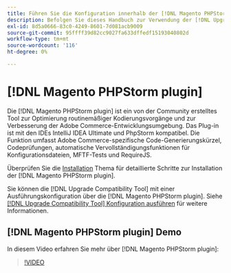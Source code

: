 ```yaml
---
title: Führen Sie die Konfiguration innerhalb der [!DNL Magento PHPStorm plugin]
description: Befolgen Sie dieses Handbuch zur Verwendung der [!DNL Upgrade Compatibility Tool] innerhalb der [!DNL Magento PHPStorm plugin].
exl-id: 8d5a0666-83c0-4249-8601-7d081acb9009
source-git-commit: 95ffff39d82cc9027fa633dffedf15193040802d
workflow-type: tm+mt
source-wordcount: '116'
ht-degree: 0%

---
```


# [!DNL Magento PHPStorm plugin]

Die [!DNL Magento PHPStorm plugin] ist ein von der Community erstelltes Tool zur Optimierung routinemäßiger Kodierungsvorgänge und zur Verbesserung der Adobe Commerce-Entwicklungsumgebung. Das Plug-in ist mit den IDEs IntelliJ IDEA Ultimate und PhpStorm kompatibel. Die Funktion umfasst Adobe Commerce-spezifische Code-Generierungskürzel, Codeprüfungen, automatische Vervollständigungsfunktionen für Konfigurationsdateien, MFTF-Tests und RequireJS.

Überprüfen Sie die [Installation](https://developer.adobe.com/commerce/php/best-practices/phpstorm/install/) Thema für detaillierte Schritte zur Installation der [!DNL Magento PHPStorm plugin].

Sie können die [!DNL Upgrade Compatibility Tool] mit einer Ausführungskonfiguration über die [!DNL Magento PHPStorm plugin]. Siehe [[!DNL Upgrade Compatibility Tool] Konfiguration ausführen](https://developer.adobe.com/commerce/php/best-practices/phpstorm/run-configuration/) für weitere Informationen.

## [!DNL Magento PHPStorm plugin] Demo

In diesem Video erfahren Sie mehr über [!DNL Magento PHPStorm plugin]:

>[!VIDEO](https://video.tv.adobe.com/v/340150?quality=12)
